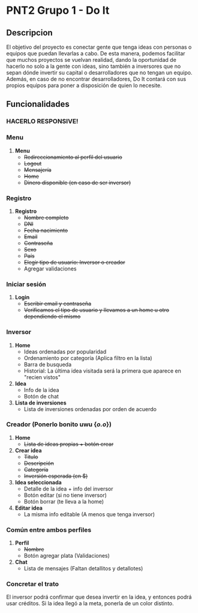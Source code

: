 # PNT2 Grupo 1 - Do It

## Descripcion
El objetivo del proyecto es conectar gente que tenga ideas con personas o equipos que puedan llevarlas a cabo. De esta manera, podemos facilitar que muchos proyectos se vuelvan realidad, dando la oportunidad de hacerlo no solo a la gente con ideas, sino también a inversores que no sepan dónde invertir su capital o desarrolladores que no tengan un equipo.
Además, en caso de no encontrar desarrolladores, Do It contará con sus propios equipos para poner a disposición de quien lo necesite.

## Funcionalidades
### HACERLO RESPONSIVE!
### Menu
1. **Menu**
   - ~~Redireccionamiento al perfil del usuario~~
   - ~~Logout~~
   - ~~Mensajería~~
   - ~~Home~~
   - ~~Dinero disponible (en caso de ser inversor)~~

### Registro
1. **Registro**
   - ~~Nombre completo~~
   - ~~DNI~~
   - ~~Fecha nacimiento~~
   - ~~Email~~
   - ~~Contraseña~~
   - ~~Sexo~~
   - ~~País~~
   - ~~Elegir tipo de usuario: Inversor o creador~~
   - Agregar validaciones

### Iniciar sesión
1. **Login**
   - ~~Escribir email y contraseña~~
   - ~~Verificamos el tipo de usuario y llevamos a un home u otro dependiendo el mismo~~
### Inversor
1. **Home**
   - Ideas ordenadas por popularidad
   - Ordenamiento por categoría (Aplica filtro en la lista)
   - Barra de busqueda
   - Historial: La última idea visitada será la primera que aparece en "recien vistos"
2. **Idea**
   - Info de la idea
   - Botón de chat
3. **Lista de inversiones**
   - Lista de inversiones ordenadas por orden de acuerdo
### Creador (Ponerlo bonito uwu {*o.o*})
1. **Home**
   - ~~Lista de ideas propias + botón crear~~
2. **Crear idea**
   - ~~Titulo~~
   - ~~Descripción~~
   - ~~Categoría~~
   - ~~Inversión esperada (en $)~~
3. **Idea seleccionada** 
   - Detalle de la idea + info del inversor
   - Botón editar (si no tiene inversor)
   - Botón borrar (te lleva a la home)
4. **Editar idea**
   - La misma info editable (A menos que tenga inversor)

### Común entre ambos perfiles
1. **Perfil**
   - ~~Nombre~~
   - Botón agregar plata (Validaciones)
2. **Chat** 
   - Lista de mensajes (Faltan detallitos y detallotes)

### Concretar el trato
El inversor podrá confirmar que desea invertir en la idea, y entonces podrá usar créditos. Si la idea llegó a la meta, ponerla de un color distinto.